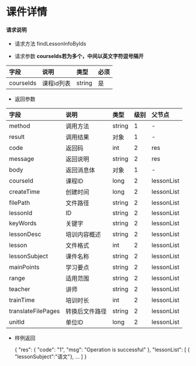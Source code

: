 # 课件详情

#### **请求说明**

* 请求方法 findLessonInfoByIds

* 请求参数
**courseIds若为多个，中间以英文字符逗号隔开**

| 字段 | 说明 | 类型 | 必须 |
| :--- | :--- | :--- | :--- |
| courseIds| 课程id列表 | string | 是 |

* 返回参数

| 字段 | 说明 | 类型 | 级别 | 父节点 |
| :--- | :--- | :--- | :--- | :--- |
| method| 调用方法 | string | 1 | - |
| result | 调用结果 | 对象 | 1 | - |
| code | 返回码| int | 2 | res |
| message| 返回说明 | string | 2 | res |
| body | 返回消息体 | 对象 | 1 | - |
| courseId| 课程ID| long | 2 | lessonList|
| createTime| 创建时间 | long| 2 | lessonList|
| filePath | 文件路径 | string | 2 | lessonList|
| lessonId| ID | string | 2 | lessonList|
| keyWords | 关键字 | string | 2 | lessonList|
|lessonDesc| 培训内容概述 | string | 2 | lessonList|
|lesson| 文件格式 | int | 2 | lessonList|
|lessonSubject | 课件名称 | string | 2 | lessonList|
|mainPoints | 学习要点 | string | 2 | lessonList|
|range| 适用范围 | string | 2 | lessonList|
|teacher | 讲师 | string | 2 | lessonList|
|trainTime | 培训时长 | int | 2 | lessonList|
|translateFilePages | 转换后文件路径 | string | 2 | lessonList|
|unitId| 单位ID | long | 2 | lessonList|

* 样例返回


    {
    "res": 
        {
            "code": "1", 
            "msg": "Operation is successful"
        },
    "lessonList":
        [
           { "lessonSubject":"语文"},
            ...
        ] 
    }
